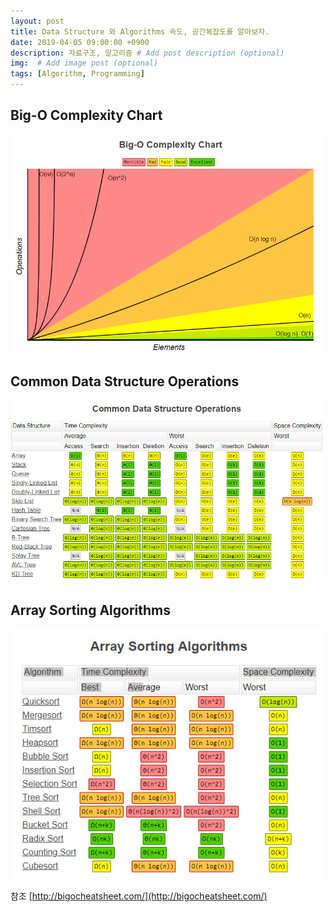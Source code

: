 ```yaml
---
layout: post
title: Data Structure 와 Algorithms 속도, 공간복잡도를 알아보자.
date: 2019-04-05 09:00:00 +0900
description: 자료구조, 알고리즘 # Add post description (optional)
img:  # Add image post (optional)
tags: [Algorithm, Programming]
---
```


## Big-O Complexity Chart
![BigOComplexity](/assets/img/Algorithms/BIgOComplexity.jpg)

## Common Data Structure Operations
![DataStructure](/assets/img/Algorithms/DataStructureOperation.jpg)

## Array Sorting Algorithms
![ArraySorting](/assets/img/Algorithms/ArraySortingAlgorithms.jpg)

참조 [http://bigocheatsheet.com/](http://bigocheatsheet.com/)